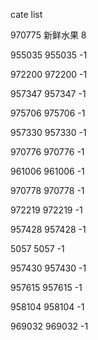 cate list

970775 新鲜水果 8

955035 955035 -1

972200 972200 -1

957347 957347 -1

975706 975706 -1

957330 957330 -1

970776 970776 -1

961006 961006 -1

970778 970778 -1

972219 972219 -1

957428 957428 -1

5057 5057 -1

957430 957430 -1

957615 957615 -1

958104 958104 -1

969032 969032 -1

